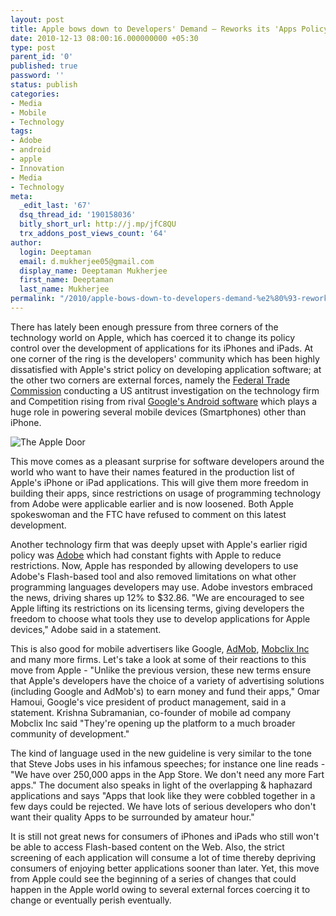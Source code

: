 ```yaml
---
layout: post
title: Apple bows down to Developers' Demand – Reworks its 'Apps Policy'
date: 2010-12-13 08:00:16.000000000 +05:30
type: post
parent_id: '0'
published: true
password: ''
status: publish
categories:
- Media
- Mobile
- Technology
tags:
- Adobe
- android
- apple
- Innovation
- Media
- Technology
meta:
  _edit_last: '67'
  dsq_thread_id: '190158036'
  bitly_short_url: http://j.mp/jfC8QU
  trx_addons_post_views_count: '64'
author:
  login: Deeptaman
  email: d.mukherjee05@gmail.com
  display_name: Deeptaman Mukherjee
  first_name: Deeptaman
  last_name: Mukherjee
permalink: "/2010/apple-bows-down-to-developers-demand-%e2%80%93-reworks-its-apps-policy/"
---
```

<p>There has lately been enough pressure from three corners of the technology world on Apple, which has coerced it to change its policy control over the development of applications for its iPhones and iPads. At one corner of the ring is the developers' community which has been highly dissatisfied with Apple's strict policy on developing application software; at the other two corners are external forces, namely the <a href="http://www.ftc.gov/">Federal Trade Commission</a> conducting a US antitrust investigation on the technology firm and Competition rising from rival <a href="http://www.android.com/">Google's Android software</a> which plays a huge role in powering several mobile devices (Smartphones) other than iPhone.</p>
<p><!--more--></p>
<p><img src="/static/2010/12/appledoor.jpg" alt="The Apple Door" class="alignright" /></p>
<p>This move comes as a pleasant surprise for software developers around the world who want to have their names featured in the production list of Apple's iPhone or iPad applications. This will give them more freedom in building their apps, since restrictions on usage of programming technology from Adobe were applicable earlier and is now loosened. Both Apple spokeswoman and the FTC have refused to comment on this latest development.</p>
<p>Another technology firm that was deeply upset with Apple's earlier rigid policy was <a href="http://www.adobe.com/">Adobe</a> which had constant fights with Apple to reduce restrictions. Now, Apple has responded by allowing developers to use Adobe's Flash-based tool and also removed limitations on what other programming languages developers may use.  Adobe investors embraced the news, driving shares up 12% to $32.86. "We are encouraged to see Apple lifting its restrictions on its licensing terms, giving developers the freedom to choose what tools they use to develop applications for Apple devices," Adobe said in a statement. </p>
<p>This is also good for mobile advertisers like Google, <a href="http://www.admob.com/">AdMob</a>, <a href="http://www.mobclix.com/">Mobclix Inc</a> and many more firms. Let's take a look at some of their reactions to this move from Apple - "Unlike the previous version, these new terms ensure that Apple's developers have the choice of a variety of advertising solutions (including Google and AdMob's) to earn money and fund their apps," Omar Hamoui, Google's vice president of product management, said in a statement. Krishna Subramanian, co-founder of mobile ad company Mobclix Inc said "They're opening up the platform to a much broader community of development."</p>
<p>The kind of language used in the new guideline is very similar to the tone that Steve Jobs uses in his infamous speeches; for instance one line reads - "We have over 250,000 apps in the App Store. We don't need any more Fart apps." The document also speaks in light of the overlapping &amp; haphazard applications and says "Apps that look like they were cobbled together in a few days could be rejected. We have lots of serious developers who don't want their quality Apps to be surrounded by amateur hour."</p>
<p>It is still not great news for consumers of iPhones and iPads who still won't be able to access Flash-based content on the Web. Also, the strict screening of each application will consume a lot of time thereby depriving consumers of enjoying better applications sooner than later. Yet, this move from Apple could see the beginning of a series of changes that could happen in the Apple world owing to several external forces coercing it to change or eventually perish eventually.</p>
